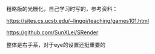 粗略版的光栅化，自己学习时写的，参考资料：

https://sites.cs.ucsb.edu/~lingqi/teaching/games101.html

https://github.com/SunXLei/SRender



整体是右手系，对于eye的设置还挺重要的

